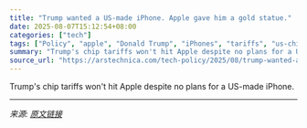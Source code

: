 ```yaml
---
title: "Trump wanted a US-made iPhone. Apple gave him a gold statue."
date: 2025-08-07T15:12:54+08:00
categories: ["tech"]
tags: ["Policy", "apple", "Donald Trump", "iPhones", "tariffs", "us-china trade war"]
summary: "Trump's chip tariffs won't hit Apple despite no plans for a US-made iPhone."
source_url: "https://arstechnica.com/tech-policy/2025/08/trump-wanted-a-us-made-iphone-apple-gave-him-a-gold-statue/"
---
```


Trump's chip tariffs won't hit Apple despite no plans for a US-made iPhone.

---

*来源: [原文链接](https://arstechnica.com/tech-policy/2025/08/trump-wanted-a-us-made-iphone-apple-gave-him-a-gold-statue/)*
